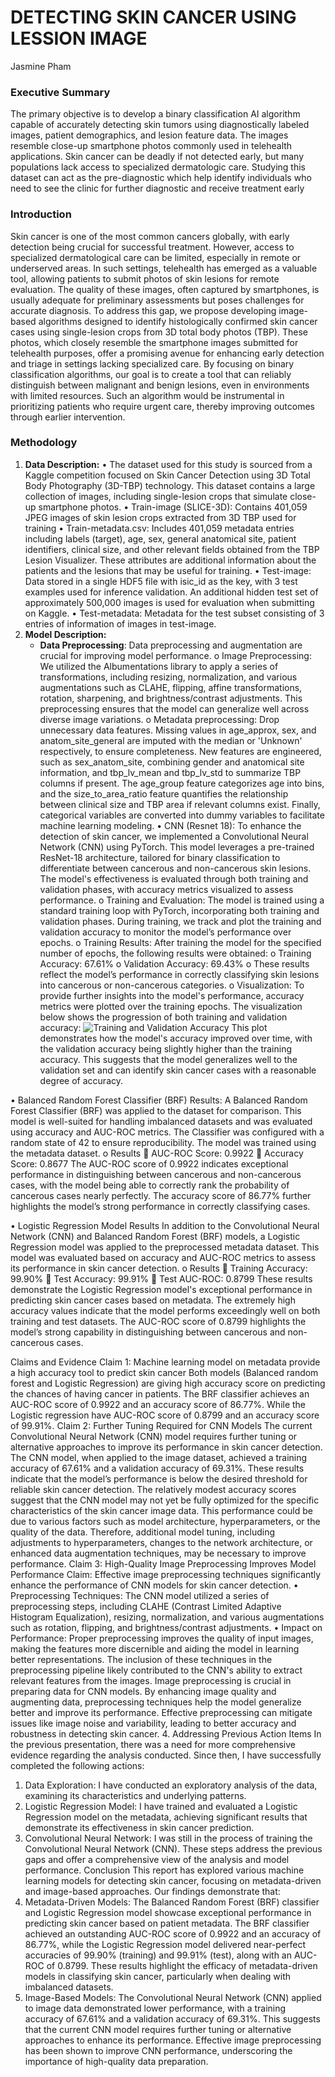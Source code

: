 # DETECTING SKIN CANCER USING LESSION IMAGE
Jasmine Pham
### Executive Summary
The primary objective is to develop a binary classification AI algorithm capable of accurately detecting skin tumors using diagnostically labeled images, patient demographics, and lesion feature data. The images resemble close-up smartphone photos commonly used in telehealth applications. Skin cancer can be deadly if not detected early, but many populations lack access to specialized dermatologic care. Studying this dataset can act as the pre-diagnostic which help identify individuals who need to see the clinic for further diagnostic and receive treatment early
### Introduction
Skin cancer is one of the most common cancers globally, with early detection being crucial for successful treatment. However, access to specialized dermatological care can be limited, especially in remote or underserved areas. In such settings, telehealth has emerged as a valuable tool, allowing patients to submit photos of skin lesions for remote evaluation. The quality of these images, often captured by smartphones, is usually adequate for preliminary assessments but poses challenges for accurate diagnosis.
To address this gap, we propose developing image-based algorithms designed to identify histologically confirmed skin cancer cases using single-lesion crops from 3D total body photos (TBP). These photos, which closely resemble the smartphone images submitted for telehealth purposes, offer a promising avenue for enhancing early detection and triage in settings lacking specialized care.
By focusing on binary classification algorithms, our goal is to create a tool that can reliably distinguish between malignant and benign lesions, even in environments with limited resources. Such an algorithm would be instrumental in prioritizing patients who require urgent care, thereby improving outcomes through earlier intervention.
### Methodology
1.	__Data Description:__
•	The dataset used for this study is sourced from a Kaggle competition focused on Skin Cancer Detection using 3D Total Body Photography (3D-TBP) technology. This dataset contains a large collection of images, including single-lesion crops that simulate close-up smartphone photos.
•	Train-image (SLICE-3D): Contains 401,059 JPEG images of skin lesion crops extracted from 3D TBP used for training
•	Train-metadata.csv: Includes 401,059 metadata entries including labels (target), age, sex, general anatomical site, patient identifiers, clinical size, and other relevant fields obtained from the TBP Lesion Visualizer. These attributes are additional information about the patients and the lesions that may be useful for training.
•	Test-image: Data stored in a single HDF5 file with isic_id as the key, with 3 test examples used for inference validation. An additional hidden test set of approximately 500,000 images is used for evaluation when submitting on Kaggle.
•	Test-metadata: Metadata for the test subset consisting of 3 entries of information of images in test-image.
2.	__Model Description:__
    - __Data Preprocessing__: Data preprocessing and augmentation are crucial for improving model performance. 
o	Image Preprocessing: We utilized the Albumentations library to apply a series of transformations, including resizing, normalization, and various augmentations such as CLAHE, flipping, affine transformations, rotation, sharpening, and brightness/contrast adjustments. This preprocessing ensures that the model can generalize well across diverse image variations.
o	Metadata preprocessing: Drop unnecessary data features. Missing values in age_approx, sex, and anatom_site_general are imputed with the median or 'Unknown' respectively, to ensure completeness. New features are engineered, such as sex_anatom_site, combining gender and anatomical site information, and tbp_lv_mean and tbp_lv_std to summarize TBP columns if present. The age_group feature categorizes age into bins, and the size_to_area_ratio feature quantifies the relationship between clinical size and TBP area if relevant columns exist. Finally, categorical variables are converted into dummy variables to facilitate machine learning modeling.
•	CNN (Resnet 18): To enhance the detection of skin cancer, we implemented a Convolutional Neural Network (CNN) using PyTorch. This model leverages a pre-trained ResNet-18 architecture, tailored for binary classification to differentiate between cancerous and non-cancerous skin lesions. The model's effectiveness is evaluated through both training and validation phases, with accuracy metrics visualized to assess performance.
o	Training and Evaluation: The model is trained using a standard training loop with PyTorch, incorporating both training and validation phases. During training, we track and plot the training and validation accuracy to monitor the model’s performance over epochs.
o	Training Results: After training the model for the specified number of epochs, the following results were obtained:
o	Training Accuracy: 67.61%
o	Validation Accuracy: 69.43%
o	These results reflect the model’s performance in correctly classifying skin lesions into cancerous or non-cancerous categories.
o	Visualization: To provide further insights into the model's performance, accuracy metrics were plotted over the training epochs. The visualization below shows the progression of both training and validation accuracy:
![Training and Validation Accuracy](../294P-SkinCancer/image.png)
This plot demonstrates how the model's accuracy improved over time, with the validation accuracy being slightly higher than the training accuracy. This suggests that the model generalizes well to the validation set and can identify skin cancer cases with a reasonable degree of accuracy.

•	Balanced Random Forest Classifier (BRF) Results: A Balanced Random Forest Classifier (BRF) was applied to the dataset for comparison. This model is well-suited for handling imbalanced datasets and was evaluated using accuracy and AUC-ROC metrics. The Classifier was configured with a random state of 42 to ensure reproducibility. The model was trained using the metadata dataset.
o	Results
	AUC-ROC Score: 0.9922
	Accuracy Score: 0.8677
The AUC-ROC score of 0.9922 indicates exceptional performance in distinguishing between cancerous and non-cancerous cases, with the model being able to correctly rank the probability of cancerous cases nearly perfectly. The accuracy score of 86.77% further highlights the model’s strong performance in correctly classifying cases.

•	Logistic Regression Model Results
In addition to the Convolutional Neural Network (CNN) and Balanced Random Forest (BRF) models, a Logistic Regression model was applied to the preprocessed metadata dataset. This model was evaluated based on accuracy and AUC-ROC metrics to assess its performance in skin cancer detection.
o	Results
	Training Accuracy: 99.90%
	Test Accuracy: 99.91%
	Test AUC-ROC: 0.8799
These results demonstrate the Logistic Regression model's exceptional performance in predicting skin cancer cases based on metadata. The extremely high accuracy values indicate that the model performs exceedingly well on both training and test datasets. The AUC-ROC score of 0.8799 highlights the model’s strong capability in distinguishing between cancerous and non-cancerous cases.

Claims and Evidence
Claim 1: Machine learning model on metadata provide a high accuracy tool to predict skin cancer 
Both models (Balanced random forest and Logistic Regression) are giving high accuracy score on predicting the chances of having cancer in patients. The BRF classifier achieves an AUC-ROC score of 0.9922 and an accuracy score of 86.77%. While the Logistic regression have AUC-ROC score of 0.8799 and an accuracy score of 99.91%.
Claim 2: Further Tuning Required for CNN Models
The current Convolutional Neural Network (CNN) model requires further tuning or alternative approaches to improve its performance in skin cancer detection. The CNN model, when applied to the image dataset, achieved a training accuracy of 67.61% and a validation accuracy of 69.31%. These results indicate that the model’s performance is below the desired threshold for reliable skin cancer detection. The relatively modest accuracy scores suggest that the CNN model may not yet be fully optimized for the specific characteristics of the skin cancer image data. This performance could be due to various factors such as model architecture, hyperparameters, or the quality of the data. Therefore, additional model tuning, including adjustments to hyperparameters, changes to the network architecture, or enhanced data augmentation techniques, may be necessary to improve performance.
Claim 3: High-Quality Image Preprocessing Improves Model Performance
Claim: Effective image preprocessing techniques significantly enhance the performance of CNN models for skin cancer detection.
•	Preprocessing Techniques: The CNN model utilized a series of preprocessing steps, including CLAHE (Contrast Limited Adaptive Histogram Equalization), resizing, normalization, and various augmentations such as rotation, flipping, and brightness/contrast adjustments.
•	Impact on Performance: Proper preprocessing improves the quality of input images, making the features more discernible and aiding the model in learning better representations. The inclusion of these techniques in the preprocessing pipeline likely contributed to the CNN's ability to extract relevant features from the images.
Image preprocessing is crucial in preparing data for CNN models. By enhancing image quality and augmenting data, preprocessing techniques help the model generalize better and improve its performance. Effective preprocessing can mitigate issues like image noise and variability, leading to better accuracy and robustness in detecting skin cancer.
4. Addressing Previous Action Items
In the previous presentation, there was a need for more comprehensive evidence regarding the analysis conducted. Since then, I have successfully completed the following actions:
1.	Data Exploration: I have conducted an exploratory analysis of the data, examining its characteristics and underlying patterns.
2.	Logistic Regression Model: I have trained and evaluated a Logistic Regression model on the metadata, achieving significant results that demonstrate its effectiveness in skin cancer prediction.
3.	Convolutional Neural Network: I was still in the process of training the Convolutional Neural Network (CNN). 
These steps address the previous gaps and offer a comprehensive view of the analysis and model performance.
Conclusion
This report has explored various machine learning models for detecting skin cancer, focusing on metadata-driven and image-based approaches. Our findings demonstrate that:
1.	Metadata-Driven Models: The Balanced Random Forest (BRF) classifier and Logistic Regression model showcase exceptional performance in predicting skin cancer based on patient metadata. The BRF classifier achieved an outstanding AUC-ROC score of 0.9922 and an accuracy of 86.77%, while the Logistic Regression model delivered near-perfect accuracies of 99.90% (training) and 99.91% (test), along with an AUC-ROC of 0.8799. These results highlight the efficacy of metadata-driven models in classifying skin cancer, particularly when dealing with imbalanced datasets.
2.	Image-Based Models: The Convolutional Neural Network (CNN) applied to image data demonstrated lower performance, with a training accuracy of 67.61% and a validation accuracy of 69.31%. This suggests that the current CNN model requires further tuning or alternative approaches to enhance its performance. Effective image preprocessing has been shown to improve CNN performance, underscoring the importance of high-quality data preparation.
